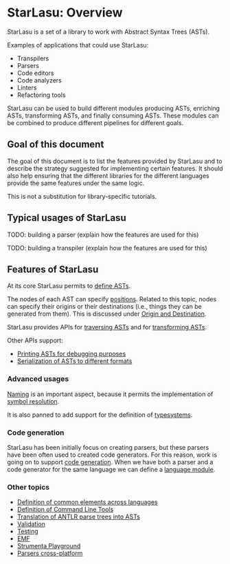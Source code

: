 # StarLasu: Overview

StarLasu is a set of a library to work with Abstract Syntax Trees (ASTs).

Examples of applications that could use StarLasu:

- Transpilers
- Parsers
- Code editors
- Code analyzers
- Linters
- Refactoring tools

StarLasu can be used to build different modules producing ASTs, enriching ASTs, transforming ASTs, and finally consuming ASTs. These modules can be combined to produce different pipelines for different goals.

## Goal of this document

The goal of this document is to list the features provided by StarLasu and to describe the strategy suggested for implementing certain features. It should also help ensuring that the different libraries for the different languages provide the same features under the same logic.

This is not a substitution for library-specific tutorials.

## Typical usages of StarLasu

TODO: building a parser (explain how the features are used for this)

TODO: building a transpiler (explain how the features are used for this)

## Features of StarLasu

At its core StarLasu permits to [define ASTs](https://github.com/Strumenta/StarLasu/blob/main/documentation/ast_definition.md).

The nodes of each AST can specify [positions](https://github.com/Strumenta/StarLasu/blob/main/documentation/position.md). Related to this topic, nodes can specify their origins or their destinations (i.e., things they can be generated from them). This is discussed under [Origin and Destination](https://github.com/Strumenta/StarLasu/blob/main/documentation/origin_and_destination.md).

StarLasu provides APIs for [traversing ASTs](https://github.com/Strumenta/StarLasu/blob/main/documentation/traversing.md) and for [transforming ASTs](https://github.com/Strumenta/StarLasu/blob/main/documentation/transformations.md).

Other APIs support:
- [Printing ASTs for debugging purposes](https://github.com/Strumenta/StarLasu/blob/main/documentation/debug_print_format.md)
- [Serialization of ASTs to different formats](https://github.com/Strumenta/StarLasu/blob/main/documentation/serialization.md)

### Advanced usages

[Naming](https://github.com/Strumenta/StarLasu/blob/main/documentation/naming.md) is an important aspect, because it permits the implementation of [symbol resolution](https://github.com/Strumenta/StarLasu/blob/main/documentation/symbol_resolution.md).

It is also panned to add support for the definition of [typesystems](https://github.com/Strumenta/StarLasu/blob/main/documentation/typesystem.md).

### Code generation

StarLasu has been initially focus on creating parsers, but these parsers have been often used to created code generators. For this reason, work is going on to support [code generation](https://github.com/Strumenta/StarLasu/blob/main/documentation/code_generation.md). When we have both a parser and a code generator for the same language we can define a [language module](https://github.com/Strumenta/StarLasu/blob/main/documentation/language_module.md).

### Other topics

- [Definition of common elements across languages](https://github.com/Strumenta/StarLasu/blob/main/documentation/ast_common_elements.md)
- [Definition of Command Line Tools](https://github.com/Strumenta/StarLasu/blob/main/documentation/cli_tools.md)
- [Translation of ANTLR parse trees into ASTs](https://github.com/Strumenta/StarLasu/blob/main/documentation/parsetree_to_ast.md)
- [Validation](https://github.com/Strumenta/StarLasu/blob/main/documentation/validation.md)
- [Testing](https://github.com/Strumenta/StarLasu/blob/main/documentation/testing.md)
- [EMF](https://github.com/Strumenta/StarLasu/blob/main/documentation/emf.md)
- [Strumenta Playground](https://github.com/Strumenta/StarLasu/blob/main/documentation/playground.md)
- [Parsers cross-platform](https://github.com/Strumenta/StarLasu/blob/main/documentation/parsers-cross-platform.md)
